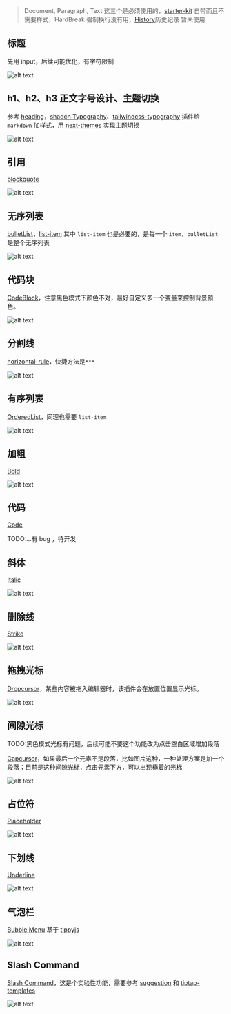 > Document, Paragraph, Text 这三个是必须使用的，[starter-kit](https://tiptap.dev/docs/editor/api/extensions/starter-kit) 自带而且不需要样式，HardBreak 强制换行没有用，[History](https://tiptap.dev/docs/editor/api/extensions/history)历史纪录 暂未使用

## 标题

先用 input，后续可能优化，有字符限制

![alt text](image.png)

## h1、h2、h3 正文字号设计、主题切换

参考 [heading](https://tiptap.dev/docs/editor/api/nodes/heading)，[shadcn Typography](https://ui.shadcn.com/docs/components/typography)、[tailwindcss-typography](https://github.com/tailwindlabs/tailwindcss-typography) 插件给 `markdown` 加样式，用 [next-themes](https://ui.shadcn.com/docs/dark-mode/next) 实现主题切换

![alt text](image-1.png)

## 引用

[blockquote](https://tiptap.dev/docs/editor/api/nodes/blockquote)

![alt text](image-2.png)

## 无序列表

[bulletList](https://tiptap.dev/docs/editor/api/nodes/bullet-list)，[list-item](https://tiptap.dev/docs/editor/api/nodes/list-item) 其中 `list-item` 也是必要的，是每一个 `item`，`bulletList` 是整个无序列表

![alt text](image-3.png)

## 代码块

[CodeBlock](https://tiptap.dev/docs/editor/api/nodes/code-block)，注意黑色模式下颜色不对，最好自定义多一个变量来控制背景颜色。

![alt text](image-4.png)

## 分割线

[horizontal-rule](https://tiptap.dev/docs/editor/api/nodes/horizontal-rule)，快捷方法是`***`

![alt text](image-5.png)

## 有序列表

[OrderedList](https://tiptap.dev/docs/editor/api/nodes/ordered-list)，同理也需要 `list-item`

![alt text](image-6.png)

## 加粗

[Bold](https://tiptap.dev/docs/editor/api/marks/bold)

![alt text](image-7.png)

## 代码

[Code](https://tiptap.dev/docs/editor/api/marks/code)

TODO:...有 bug ，待开发

## 斜体

[ Italic](https://tiptap.dev/docs/editor/api/marks/italic)

![alt text](image-8.png)

## 删除线

[Strike](https://tiptap.dev/docs/editor/api/marks/strike)

![alt text](image-9.png)

## 拖拽光标

[Dropcursor](https://tiptap.dev/docs/editor/api/extensions/dropcursor)，某些内容被拖入编辑器时，该插件会在放置位置显示光标。

![alt text](image-10.png)

## 间隙光标

TODO:黑色模式光标有问题，后续可能不要这个功能改为点击空白区域增加段落

[Gapcursor](https://tiptap.dev/docs/editor/api/extensions/gapcursor)，如果最后一个元素不是段落，比如图片这种，一种处理方案是加一个段落；目前是这种间隙光标，点击元素下方，可以出现横着的光标

![alt text](image-11.png)

## 占位符

[Placeholder](https://tiptap.dev/docs/editor/api/extensions/placeholder#placeholder)

![alt text](image-12.png)

## 下划线

[Underline](https://tiptap.dev/docs/editor/api/marks/underline)

![alt text](image-13.png)

## 气泡栏

[Bubble Menu](https://tiptap.dev/docs/editor/api/extensions/bubble-menu) 基于 [tippyjs](https://atomiks.github.io/tippyjs/)

![alt text](image-14.png)

## Slash Command

[Slash Command](https://tiptap.dev/docs/editor/experiments/commands)，这是个实验性功能，需要参考 [suggestion](https://tiptap.dev/docs/editor/api/utilities/suggestion) 和 [tiptap-templates](https://templates.tiptap.dev/RF98Ccw8tn)

![alt text](image-15.png)
